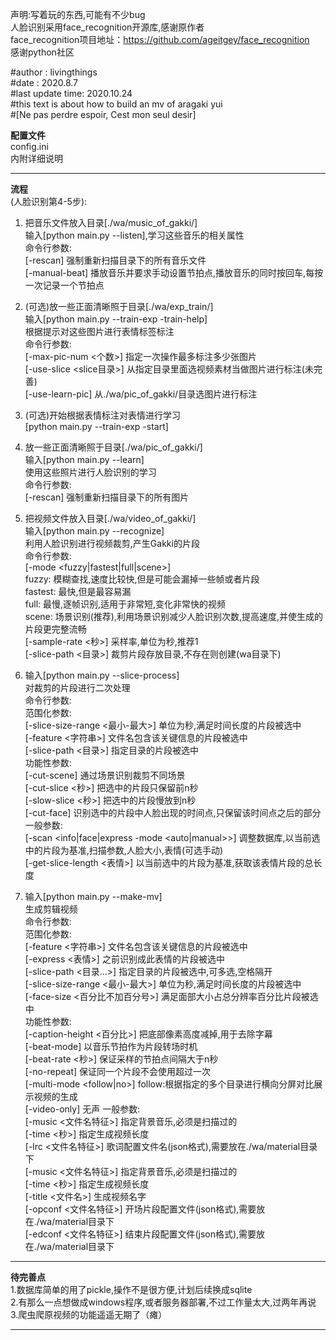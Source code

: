 声明:写着玩的东西,可能有不少bug  
    人脸识别采用face_recognition开源库,感谢原作者  
    face_recognition项目地址：https://github.com/ageitgey/face_recognition  
    感谢python社区  
  
#author          : livingthings  
#date            : 2020.8.7  
#last update time: 2020.10.24  
#this text is about how to build an mv of aragaki yui  
#[Ne pas perdre espoir, Cest mon seul desir]  
  
  
  
********配置文件********  
config.ini  
内附详细说明  
************************  
  
  
**********流程**********  
(人脸识别第4-5步):  
1.  把音乐文件放入目录[./wa/music_of_gakki/]  
    输入[python main.py --listen],学习这些音乐的相关属性  
    命令行参数:  
        [-rescan] 强制重新扫描目录下的所有音乐文件  
        [-manual-beat] 播放音乐并要求手动设置节拍点,播放音乐的同时按回车,每按一次记录一个节拍点  
    
    
2.  (可选)放一些正面清晰照于目录[./wa/exp_train/]  
    输入[python main.py --train-exp -train-help]  
    根据提示对这些图片进行表情标签标注  
    命令行参数:  
        [-max-pic-num <个数>] 指定一次操作最多标注多少张图片  
        [-use-slice <slice目录>] 从指定目录里面选视频素材当做图片进行标注(未完善)  
        [-use-learn-pic] 从./wa/pic_of_gakki/目录选图片进行标注  
    
    
3.  (可选)开始根据表情标注对表情进行学习  
    [python main.py --train-exp -start]  
    
    
4.  放一些正面清晰照于目录[./wa/pic_of_gakki/]  
    输入[python main.py --learn]  
    使用这些照片进行人脸识别的学习  
    命令行参数:  
        [-rescan] 强制重新扫描目录下的所有图片  
    
    
5.  把视频文件放入目录[./wa/video_of_gakki/]  
    输入[python main.py --recognize]  
    利用人脸识别进行视频裁剪,产生Gakki的片段  
    命令行参数:  
        [-mode <fuzzy|fastest|full|scene>]  
            fuzzy: 模糊查找,速度比较快,但是可能会漏掉一些帧或者片段  
            fastest: 最快,但是最容易漏  
            full: 最慢,逐帧识别,适用于非常短,变化非常快的视频  
            scene: 场景识别(推荐),利用场景识别减少人脸识别次数,提高速度,并使生成的片段更完整流畅  
        [-sample-rate <秒>] 采样率,单位为秒,推荐1  
        [-slice-path <目录>] 裁剪片段存放目录,不存在则创建(wa目录下)  
    
    
6.  输入[python main.py --slice-process]  
    对裁剪的片段进行二次处理  
    命令行参数:  
        范围化参数:  
            [-slice-size-range <最小-最大>] 单位为秒,满足时间长度的片段被选中  
            [-feature <字符串>] 文件名包含该关键信息的片段被选中  
            [-slice-path <目录>] 指定目录的片段被选中  
        功能性参数:  
            [-cut-scene] 通过场景识别裁剪不同场景  
            [-cut-slice <秒>] 把选中的片段只保留前n秒  
            [-slow-slice <秒>] 把选中的片段慢放到n秒  
            [-cut-face] 识别选中的片段中人脸出现的时间点,只保留该时间点之后的部分  
        一般参数:  
            [-scan <info|face|express -mode <auto|manual>>] 调整数据库,以当前选中的片段为基准,扫描参数,人脸大小,表情(可选手动)  
            [-get-slice-length <表情>] 以当前选中的片段为基准,获取该表情片段的总长度  
    
    
7.  输入[python main.py --make-mv]  
    生成剪辑视频  
    命令行参数:  
        范围化参数:  
            [-feature <字符串>] 文件名包含该关键信息的片段被选中  
            [-express <表情>] 之前识别成此表情的片段被选中  
            [-slice-path <目录...>] 指定目录的片段被选中,可多选,空格隔开  
            [-slice-size-range <最小-最大>] 单位为秒,满足时间长度的片段被选中  
            [-face-size <百分比不加百分号>] 满足面部大小占总分辨率百分比片段被选中  
        功能性参数:  
            [-caption-height <百分比>] 把底部像素高度减掉,用于去除字幕  
            [-beat-mode] 以音乐节拍作为片段转场时机  
            [-beat-rate <秒>] 保证采样的节拍点间隔大于n秒  
            [-no-repeat] 保证同一个片段不会使用超过一次  
            [-multi-mode <follow|no>] follow:根据指定的多个目录进行横向分屏对比展示视频的生成  
            [-video-only] 无声
        一般参数:  
            [-music <文件名特征>] 指定背景音乐,必须是扫描过的  
            [-time <秒>] 指定生成视频长度  
            [-lrc <文件名特征>] 歌词配置文件名(json格式),需要放在./wa/material目录下  
            [-music <文件名特征>] 指定背景音乐,必须是扫描过的  
            [-time <秒>] 指定生成视频长度  
            [-title <文件名>] 生成视频名字  
            [-opconf <文件名特征>] 开场片段配置文件(json格式),需要放在./wa/material目录下  
            [-edconf <文件名特征>] 结束片段配置文件(json格式),需要放在./wa/material目录下  
************************  
  
   
********待完善点********  
1.数据库简单的用了pickle,操作不是很方便,计划后续换成sqlite  
2.有那么一点想做成windows程序,或者服务器部署,不过工作量太大,过两年再说  
3.爬虫爬原视频的功能遥遥无期了（瘫）  
************************
